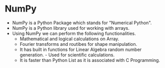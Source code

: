 # NumPy

- NumPy is a Python Package which stands for "Numerical Python".
- NumPy is a Python library used for working with arrays.
- Using NumPy we can perform the following functionalities.<br>
  - Mathematical and logical calculations on Array.
  - Fourier transforms and routibes for shape manipulation.
  - It has built in functions for Linear Algebra random number generation. - Used for scientific calculations.
  - It is faster than Python List as it is associated with C Programming.

